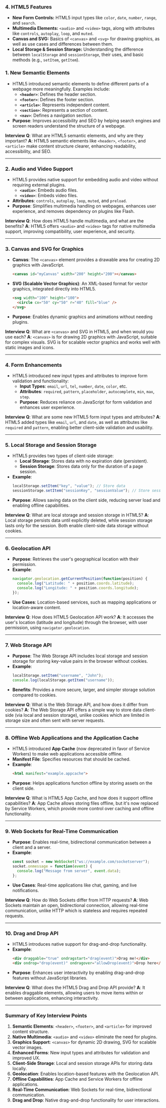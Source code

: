 


### 4. **HTML5 Features**
   - **New Form Controls:** HTML5 input types like `color`, `date`, `number`, `range`, and `search`.
   - **Multimedia Elements:** `<audio>` and `<video>` tags, along with attributes like `controls`, `autoplay`, `loop`, and `muted`.
   - **Canvas and SVG:** Basics of `<canvas>` and `<svg>` for drawing graphics, as well as use cases and differences between them.
   - **Local Storage & Session Storage:** Understanding the difference between `localStorage` and `sessionStorage`, their uses, and basic methods (e.g., `setItem`, `getItem`).




### 1. **New Semantic Elements**
   - HTML5 introduced semantic elements to define different parts of a webpage more meaningfully. Examples include:
     - **`<header>`**: Defines the header section.
     - **`<footer>`**: Defines the footer section.
     - **`<article>`**: Represents independent content.
     - **`<section>`**: Represents a section of content.
     - **`<nav>`**: Defines a navigation section.
   - **Purpose**: Improves accessibility and SEO by helping search engines and screen readers understand the structure of a webpage.

   **Interview Q**: What are HTML5 semantic elements, and why are they important?
   **A**: HTML5 semantic elements like `<header>`, `<footer>`, and `<article>` make content structure clearer, enhancing readability, accessibility, and SEO.

---

### 2. **Audio and Video Support**
   - HTML5 provides native support for embedding audio and video without requiring external plugins.
     - **`<audio>`**: Embeds audio files.
     - **`<video>`**: Embeds video files.
   - **Attributes**: `controls`, `autoplay`, `loop`, `muted`, and `preload`.
   - **Purpose**: Simplifies multimedia handling on webpages, enhances user experience, and removes dependency on plugins like Flash.

   **Interview Q**: How does HTML5 handle multimedia, and what are the benefits?
   **A**: HTML5 offers `<audio>` and `<video>` tags for native multimedia support, improving compatibility, user experience, and security.

---

### 3. **Canvas and SVG for Graphics**
   - **Canvas**: The `<canvas>` element provides a drawable area for creating 2D graphics with JavaScript.
     ```html
     <canvas id="myCanvas" width="200" height="200"></canvas>
     ```
   - **SVG (Scalable Vector Graphics)**: An XML-based format for vector graphics, integrated directly into HTML5.
     ```html
     <svg width="100" height="100">
       <circle cx="50" cy="50" r="40" fill="blue" />
     </svg>
     ```
   - **Purpose**: Enables dynamic graphics and animations without needing plugins.

   **Interview Q**: What are `<canvas>` and SVG in HTML5, and when would you use each?
   **A**: `<canvas>` is for drawing 2D graphics with JavaScript, suitable for complex visuals. SVG is for scalable vector graphics and works well with static images and icons.

---

### 4. **Form Enhancements**
   - HTML5 introduced new input types and attributes to improve form validation and functionality:
     - **Input Types**: `email`, `url`, `tel`, `number`, `date`, `color`, etc.
     - **Attributes**: `required`, `pattern`, `placeholder`, `autocomplete`, `min`, `max`, `step`.
     - **Purpose**: Reduces reliance on JavaScript for form validation and enhances user experience.

   **Interview Q**: What are some new HTML5 form input types and attributes?
   **A**: HTML5 added types like `email`, `url`, and `date`, as well as attributes like `required` and `pattern`, enabling better client-side validation and usability.

---

### 5. **Local Storage and Session Storage**
   - HTML5 provides two types of client-side storage:
     - **Local Storage**: Stores data with no expiration date (persistent).
     - **Session Storage**: Stores data only for the duration of a page session.
   - **Example**:
     ```javascript
     localStorage.setItem("key", "value"); // Store data
     sessionStorage.setItem("sessionKey", "sessionValue"); // Store session data
     ```
   - **Purpose**: Allows saving data on the client side, reducing server load and enabling offline capabilities.

   **Interview Q**: What are local storage and session storage in HTML5?
   **A**: Local storage persists data until explicitly deleted, while session storage lasts only for the session. Both enable client-side data storage without cookies.

---

### 6. **Geolocation API**
   - **Purpose**: Retrieves the user's geographical location with their permission.
   - **Example**:
     ```javascript
     navigator.geolocation.getCurrentPosition(function(position) {
       console.log("Latitude: " + position.coords.latitude);
       console.log("Longitude: " + position.coords.longitude);
     });
     ```
   - **Use Cases**: Location-based services, such as mapping applications or location-aware content.

   **Interview Q**: How does HTML5 Geolocation API work?
   **A**: It accesses the user's location (latitude and longitude) through the browser, with user permission, using `navigator.geolocation`.

---

### 7. **Web Storage API**
   - **Purpose**: The Web Storage API includes local storage and session storage for storing key-value pairs in the browser without cookies.
   - **Example**:
     ```javascript
     localStorage.setItem("username", "John");
     console.log(localStorage.getItem("username"));
     ```
   - **Benefits**: Provides a more secure, larger, and simpler storage solution compared to cookies.

   **Interview Q**: What is the Web Storage API, and how does it differ from cookies?
   **A**: The Web Storage API offers a simple way to store data client-side (via local and session storage), unlike cookies which are limited in storage size and often sent with server requests.

---

### 8. **Offline Web Applications and the Application Cache**
   - HTML5 introduced **App Cache** (now deprecated in favor of Service Workers) to make web applications accessible offline.
   - **Manifest File**: Specifies resources that should be cached.
   - **Example**:
     ```html
     <html manifest="example.appcache">
     ```
   - **Purpose**: Helps applications function offline by storing assets on the client side.

   **Interview Q**: What is HTML5 App Cache, and how does it support offline capabilities?
   **A**: App Cache allows storing files offline, but it's now replaced by Service Workers, which provide more control over caching and offline functionality.

---

### 9. **Web Sockets for Real-Time Communication**
   - **Purpose**: Enables real-time, bidirectional communication between a client and a server.
   - **Example**:
     ```javascript
     const socket = new WebSocket("ws://example.com/socketserver");
     socket.onmessage = function(event) {
       console.log("Message from server", event.data);
     };
     ```
   - **Use Cases**: Real-time applications like chat, gaming, and live notifications.

   **Interview Q**: How do Web Sockets differ from HTTP requests?
   **A**: Web Sockets maintain an open, bidirectional connection, allowing real-time communication, unlike HTTP which is stateless and requires repeated requests.

---

### 10. **Drag and Drop API**
   - HTML5 introduces native support for drag-and-drop functionality.
   - **Example**:
     ```html
     <div draggable="true" ondragstart="drag(event)">Drag me!</div>
     <div ondrop="drop(event)" ondragover="allowDrop(event)">Drop here</div>
     ```
   - **Purpose**: Enhances user interactivity by enabling drag-and-drop features without JavaScript libraries.

   **Interview Q**: What does the HTML5 Drag and Drop API provide?
   **A**: It enables draggable elements, allowing users to move items within or between applications, enhancing interactivity.

---

### Summary of Key Interview Points

1. **Semantic Elements**: `<header>`, `<footer>`, and `<article>` for improved content structure.
2. **Native Multimedia**: `<audio>` and `<video>` eliminate the need for plugins.
3. **Graphics Support**: `<canvas>` for dynamic 2D drawing, SVG for scalable vector images.
4. **Enhanced Forms**: New input types and attributes for validation and improved UX.
5. **Client-Side Storage**: Local and session storage APIs for storing data locally.
6. **Geolocation**: Enables location-based features with the Geolocation API.
7. **Offline Capabilities**: App Cache and Service Workers for offline applications.
8. **Real-Time Communication**: Web Sockets for real-time, bidirectional communication.
9. **Drag and Drop**: Native drag-and-drop functionality for user interactions.


